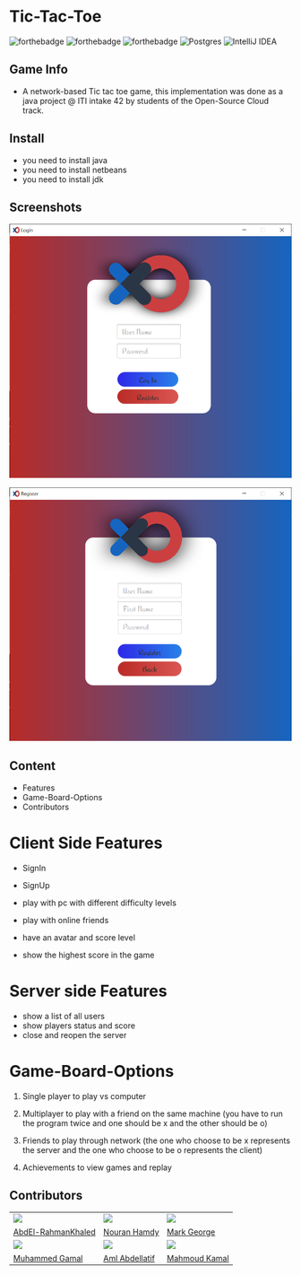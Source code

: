 # Tic-Tac-Toe

![forthebadge](https://forthebadge.com/images/badges/built-with-love.svg)
![forthebadge](https://forthebadge.com/images/badges/made-with-java.svg)
![forthebadge](https://forthebadge.com/images/badges/uses-css.svg)
![Postgres](https://img.shields.io/badge/postgres-%23316192.svg?style=for-the-badge&logo=postgresql&logoColor=white)
![IntelliJ IDEA](https://img.shields.io/badge/IntelliJIDEA-000000.svg?style=for-the-badge&logo=intellij-idea&logoColor=white)
## Game Info
- A network-based Tic tac toe game, this implementation was done as a java project @ ITI intake 42 by students of the Open-Source Cloud track.

## Install

* you need to install java
* you need to install netbeans
* you need to install jdk


## Screenshots
![Login layout](https://github.com/AbdEl-RahmanKhaled/Tic-Tac-Toe-Client/blob/test1/images/login.png?raw=true)

![Register layout](https://github.com/AbdEl-RahmanKhaled/Tic-Tac-Toe-Client/blob/test1/images/register.png?raw=true)

## Content

* Features
* Game-Board-Options
* Contributors 


# Client Side Features
* SignIn
* SignUp
* play with pc with different difficulty levels
* play with online friends

* have an avatar and score level
* show the highest score in the game
 

# Server side Features
* show a list of all users
* show players status and score
* close and reopen the server

# Game-Board-Options
1. Single player to play vs computer
2.  Multiplayer to play with a friend on the same machine (you have to run the program twice 
     and one should be x and the other should be o)

3.  Friends to play through network (the one who choose to be x represents the server
     and the one who choose to be o represents the client)
4.  Achievements to view games and replay 

## Contributors

<table>
  <tr>
    <td>
      <img src="https://avatars.githubusercontent.com/u/36802135?v=4"> </img>
    </td>
    <td>
    <img src="https://avatars.githubusercontent.com/u/48333642?v=4"> </img>
    </td>
    <td>
      <img src="https://avatars.githubusercontent.com/u/95744991?v=4"></img>
    </td>
  </tr>
  <tr>
    <td>
      <a href="https://github.com/AbdEl-RahmanKhaled"> AbdEl-RahmanKhaled</a>
    </td>
   <td>
   <a href="https://github.com/nouranhamdy"> Nouran Hamdy </a>
   </td>
    <td>
      <a href="https://github.com/Mark1George"> Mark George </a>
    </td>
  </tr>
   <tr>
    <td>
      <img src="https://avatars.githubusercontent.com/u/75258785?v=4"></img>
    </td>
    <td>
      <img src="https://avatars.githubusercontent.com/u/68281585?v=4"></img>
    </td>
    <td>
      <img src="https://avatars.githubusercontent.com/u/95746447?v=4"></img>
    </td>
  </tr>
  <tr>
    <td>
      <a href="https://github.com/muhammedgamal760"> Muhammed Gamal </a>
    </td>
      <td>
      <a href="https://github.com/AmlAbdellatif"> Aml Abdellatif </a>
    </td>
     <td>
      <a href="https://github.com/Mahmoudkamal448"> Mahmoud Kamal </a>
    </td>
  </tr>
</table> 


